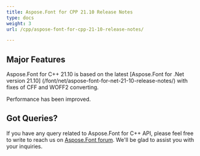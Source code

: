 ```yaml
---
title: Aspose.Font for CPP 21.10 Release Notes
type: docs
weight: 3
url: /cpp/aspose-font-for-cpp-21-10-release-notes/

---
```

## Major Features

Aspose.Font for  C++ 21.10 is based on the latest [Aspose.Font for .Net version 21.10] (/font/net/aspose-font-for-net-21-10-release-notes/) with fixes of CFF and WOFF2 converting.

Performance has been improved.



## Got Queries?
If you have any query related to Aspose.Font for C++ API, please feel free to write to reach us on [Aspose.Font forum](https://forum.aspose.com/c/font/). We'll be glad to assist you with your inquiries.
